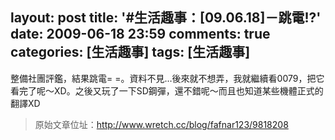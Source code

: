 layout: post
title: '#生活趣事：[09.06.18]－跳電!?'
date: 2009-06-18 23:59
comments: true
categories: [生活趣事]
tags: [生活趣事]
---
整備社團評鑑，結果跳電= =。資料不見...後來就不想弄，我就繼續看0079，把它看完了呢～XD。之後又玩了一下SD鋼彈，還不錯呢～而且也知道某些機體正式的翻譯XD

> 原始文章位址：http://www.wretch.cc/blog/fafnar123/9818208